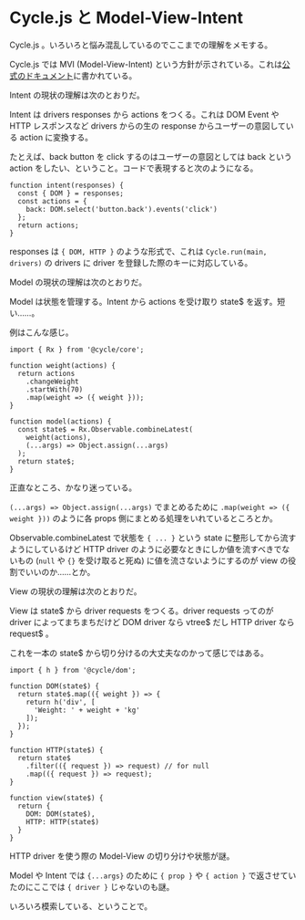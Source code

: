 # Cycle.js と Model-View-Intent

Cycle.js 。いろいろと悩み混乱しているのでここまでの理解をメモする。

Cycle.js では MVI (Model-View-Intent) という方針が示されている。これは[公式のドキュメント](http://cycle.js.org/model-view-intent.html)に書かれている。

Intent の現状の理解は次のとおりだ。

Intent は drivers responses から actions をつくる。これは DOM Event や HTTP レスポンスなど drivers からの生の response からユーザーの意図している action に変換する。

たとえば、back button を click するのはユーザーの意図としては back という action をしたい、ということ。コードで表現すると次のようになる。

```
function intent(responses) {
  const { DOM } = responses;
  const actions = {
    back: DOM.select('button.back').events('click')
  };
  return actions;
}
```

responses は `{ DOM, HTTP }` のような形式で、これは `Cycle.run(main, drivers)` の drivers に driver を登録した際のキーに対応している。

Model の現状の理解は次のとおりだ。

Model は状態を管理する。Intent から actions を受け取り state$ を返す。短い……。

例はこんな感じ。

```
import { Rx } from '@cycle/core';

function weight(actions) {
  return actions
    .changeWeight
    .startWith(70)
    .map(weight => ({ weight }));
}

function model(actions) {
  const state$ = Rx.Observable.combineLatest(
    weight(actions),
    (...args) => Object.assign(...args)
  );
  return state$;
}
```

正直なところ、かなり迷っている。

`(...args) => Object.assign(...args)` でまとめるために `.map(weight => ({ weight }))` のように各 props 側にまとめる処理をいれているところとか。

Observable.combineLatest で状態を `{ ... }` という state に整形してから流すようにしているけど HTTP driver のように必要なときにしか値を流すべきでないもの (`null` や `{}` を受け取ると死ぬ) に値を流さないようにするのが view の役割でいいのか……とか。

View の現状の理解は次のとおりだ。

View は state$ から driver requests をつくる。driver requests ってのが driver によってまちまちだけど DOM driver なら vtree$ だし HTTP driver なら request$ 。

これを一本の state$ から切り分けるの大丈夫なのかって感じではある。

```
import { h } from '@cycle/dom';

function DOM(state$) {
  return state$.map(({ weight }) => {
    return h('div', [
      'Weight: ' + weight + 'kg'
    ]);
  });
}

function HTTP(state$) {
  return state$
    .filter(({ request }) => request) // for null
    .map(({ request }) => request);
}

function view(state$) {
  return {
    DOM: DOM(state$),
    HTTP: HTTP(state$)
  }
}
```

HTTP driver を使う際の Model-View の切り分けや状態が謎。

Model や Intent では `{...args}` のために `{ prop }` や `{ action }` で返させていたのにここでは `{ driver }` じゃないのも謎。

いろいろ模索している、ということで。
